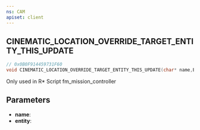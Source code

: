 ```yaml
---
ns: CAM
apiset: client
---
```

## CINEMATIC_LOCATION_OVERRIDE_TARGET_ENTITY_THIS_UPDATE

```c
// 0x0B0F914459731F60
void CINEMATIC_LOCATION_OVERRIDE_TARGET_ENTITY_THIS_UPDATE(char* name,Entity entity);
```

Only used in R* Script fm_mission_controller

## Parameters
* **name**:
* **entity**:
